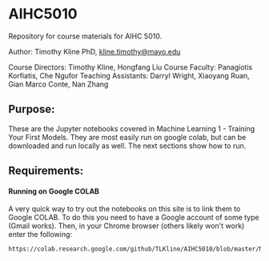 # AIHC5010
Repository for course materials for AIHC 5010.

Author: Timothy Kline PhD, kline.timothy@mayo.edu

Course Directors: Timothy Kline, Hongfang Liu
Course Faculty: Panagiotis Korfiatis, Che Ngufor 
Teaching Assistants: Darryl Wright, Xiaoyang Ruan, Gian Marco Conte, Nan Zhang

Purpose:
--
These are the Jupyter notebooks covered in Machine Learning 1 - Training Your First Models. They are most easily run on google colab, but can be downloaded and run locally as well. The next sections show how to run. 

Requirements:
--
#### Running on Google COLAB
A very quick way to try out the notebooks on this site is to link them to Google COLAB. To do this you need
to have a Google account of some type (Gmail works). Then, in your Chrome browser (others likely won't work)
enter the following:

```angular2
https://colab.research.google.com/github/TLKline/AIHC5010/blob/master/Notebooks/Classification_Task.ipynb
```

